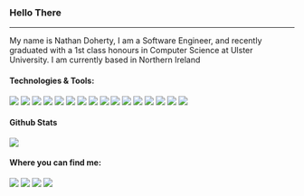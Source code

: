 ### Hello There
______________________________
My name is Nathan Doherty, I am a Software Engineer, and recently graduated with a 1st class honours in Computer Science at Ulster University. I am currently based in Northern Ireland

#### Technologies & Tools:
  ![](https://img.shields.io/badge/Code-Java-informational?style=flat&color=2bbc8a)
  ![](https://img.shields.io/badge/Code-C_Sharp-informational?style=flat&color=2bbc8a)
  ![](https://img.shields.io/badge/Code-C++-informational?style=flat&color=2bbc8a)
  ![](https://img.shields.io/badge/Code-JavaScript-informational?style=flat&color=2bbc8a)
  ![](https://img.shields.io/badge/Code-HTML5_and_CSS3-informational?style=flat&color=2bbc8a)
  ![](https://img.shields.io/badge/Code-Python-informational?style=flat&color=2bbc8a)
  ![](https://img.shields.io/badge/Framework-React_JS-informational?style=flat&color=2bbc8a)
  ![](https://img.shields.io/badge/Framework-Spring_Boot-informational?style=flat&color=2bbc8a)
  ![](https://img.shields.io/badge/Scripting-Bash-informational?style=flat&color=2bbc8a)
  ![](https://img.shields.io/badge/Automation-Ansible-informational?style=flat&color=2bbc8a)
  ![](https://img.shields.io/badge/Automation-Bamboo-informational?style=flat&color=2bbc8a)
  ![](https://img.shields.io/badge/Automation-Chef-informational?style=flat&color=2bbc8a)
  ![](https://img.shields.io/badge/Automation-Jenkins-informational?style=flat&color=2bbc8a)
  ![](https://img.shields.io/badge/OS-Linux-informational?style=flat&color=2bbc8a)
  ![](https://img.shields.io/badge/OS-Windows-informational?style=flat&color=2bbc8a)
  ![](https://img.shields.io/badge/Cloud-AWS-informational?style=flat&color=2bbc8a)
  
#### Github Stats
 ![](https://github-readme-stats.vercel.app/api/?username=ndoherty48&theme=dark)
 
#### Where you can find me:
  [![](https://img.shields.io/badge/LinkedIn-black?style=flat&logo=linkedin&labelColor=black)](https://www.linkedin.com/in/nathandoherty48/)
  [![](https://img.shields.io/badge/Twitter-black?style=flat&logo=Twitter&labelColor=black&logoColor=white)](https://www.twitter.com/ndoherty48)
  [![](https://img.shields.io/badge/Website-black?style=flat)](https://ndoherty48.github.io)
  [![](https://img.shields.io/badge/Email-black?style=flat)](mailto:nathandohertyapplications@outlook.com)
